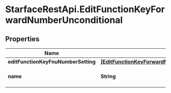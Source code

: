 # StarfaceRestApi.EditFunctionKeyForwardNumberUnconditional

## Properties
Name | Type | Description | Notes
------------ | ------------- | ------------- | -------------
**editFunctionKeyFnuNumberSetting** | [**[EditFunctionKeyForwardNumberUnconditionalNumberSetting]**](EditFunctionKeyForwardNumberUnconditionalNumberSetting.md) |  | 
**name** | **String** | the name of the FunctionKey | 


